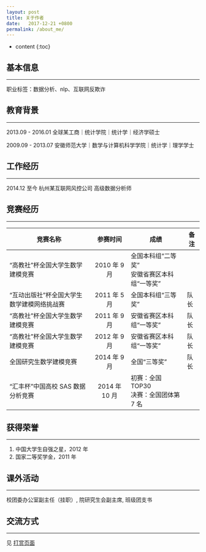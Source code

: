 ```yaml
---
layout: post
title: 关于作者
date:   2017-12-21 +0800
permalink: /about_me/
---
```


* content
{:toc}

## 基本信息
------
职业标签：数据分析、nlp、互联网反欺诈


## 教育背景
------
2013.09 - 2016.01       全球某工商｜统计学院｜统计学｜经济学硕士

2009.09 - 2013.07       安徽师范大学｜数学与计算机科学学院｜统计学｜理学学士

## 工作经历
------
2014.12 至今  杭州某互联网风控公司 高级数据分析师

## 竞赛经历
------
竞赛名称|参赛时间|成绩|备注
|---|:---:|---|---|
“高教社”杯全国大学生数学建模竞赛 |2010 年 9 月 |全国本科组“二等奖”<br>安徽省赛区本科组“一等奖” |
“互动出版社”杯全国大学生数学建模网络挑战赛 |2011 年 5 月 |全国本科组“三等奖” |队长 
“高教社”杯全国大学生数学建模竞赛 |2011 年 9 月 |安徽省赛区本科组“一等奖” |队长 
“高教社”杯全国大学生数学建模竞赛 |2012 年 9 月 |安徽省赛区本科组“一等奖” |队长 
 全国研究生数学建模竞赛 |2014 年 9 月 |全国“三等奖” |队长 
“汇丰杯”中国高校 SAS 数据分析竞赛 |2014 年 10 月 |初赛：全国 TOP30<br>决赛：全国团体第 7 名 |

## 获得荣誉
------
1. 中国大学生自强之星，2012 年
2. 国家二等奖学金，2011 年

## 课外活动
------
校团委办公室副主任（挂职）, 院研究生会副主席, 班级团支书

## 交流方式
------

见 [打赏页面](https://sinsa110.github.io/donate/)
